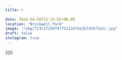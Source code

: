 ```yaml
---
title: >
  
date: 2018-04-28T13:25:02+00:00
location: "Brockwell Park"
image: "/img/f23c1f29d78775112df4a2b742072e2c.jpg"
draft: false
instagram: true
---
```


{{<photo src="/img/f23c1f29d78775112df4a2b742072e2c.jpg">}}

